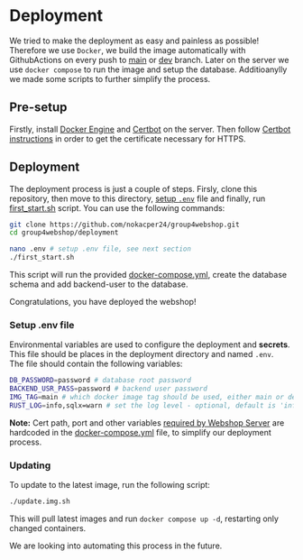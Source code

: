 # Deployment
We tried to make the deployment as easy and painless as possible!   Therefore we use `Docker`, we build the image automatically with GithubActions on every push to [main](../../tree/main) or [dev](../../tree/dev) branch. Later on the server we use `docker compose` to run the image and setup the database. Additioanylly we made some scripts to further simplify the process.

## Pre-setup
Firstly, install [Docker Engine](https://docs.docker.com/engine/install/) and [Certbot](https://certbot.eff.org/) on the server. Then follow [Certbot instructions](https://certbot.eff.org/instructions?ws=other&os=ubuntufocal) in order to get the certificate necessary for HTTPS.

## Deployment
The deployment process is just a couple of steps. Firsly, clone this repository, then move to this directory, [setup `.env`](#setup-env-file) file and finally, run [first_start.sh](first_start.sh) script. You can use the following commands:
```bash
git clone https://github.com/nokacper24/group4webshop.git
cd group4webshop/deployment

nano .env # setup .env file, see next section
./first_start.sh
```
This script will run the provided [docker-compose.yml](docker-compose.yml), create the database schema and add backend-user to the database.  

Congratulations, you have deployed the webshop!
### Setup .env file
Environmental variables are used to configure the deployment and **secrets**.  
This file should be places in the deployment directory and named `.env`.  
The file should contain the following variables:
```bash
DB_PASSWORD=password # database root password
BACKEND_USR_PASS=password # backend user password
IMG_TAG=main # which docker image tag should be used, either main or dev
RUST_LOG=info,sqlx=warn # set the log level - optional, default is 'info,sqlx=warn
```

**Note:** Cert path, port and other variables [required by Webshop Server](../webshop_server/README.md#environmental-variable-needed-to-run) are hardcoded in the [docker-compose.yml](docker-compose.yml) file, to simplify our deployment process.

### Updating
To update to the latest image, run the following script:
```bash
./update.img.sh
```
This will pull latest images and run `docker compose up -d`, restarting only changed containers. 

We are looking into automating this process in the future.